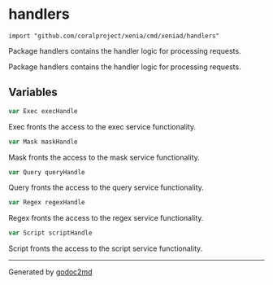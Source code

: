 
# handlers
    import "github.com/coralproject/xenia/cmd/xeniad/handlers"

Package handlers contains the handler logic for processing requests.

Package handlers contains the handler logic for processing requests.





## Variables
``` go
var Exec execHandle
```
Exec fronts the access to the exec service functionality.

``` go
var Mask maskHandle
```
Mask fronts the access to the mask service functionality.

``` go
var Query queryHandle
```
Query fronts the access to the query service functionality.

``` go
var Regex regexHandle
```
Regex fronts the access to the regex service functionality.

``` go
var Script scriptHandle
```
Script fronts the access to the script service functionality.









- - -
Generated by [godoc2md](http://godoc.org/github.com/davecheney/godoc2md)